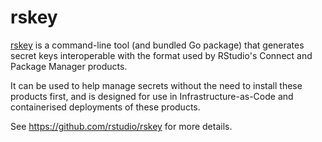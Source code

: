 # rskey

[rskey](https://github.com/rstudio/rskey) is a command-line tool (and bundled
Go package) that generates secret keys interoperable with the format used by
RStudio's Connect and Package Manager products.

It can be used to help manage secrets without the need to install these products
first, and is designed for use in Infrastructure-as-Code and containerised
deployments of these products.

See https://github.com/rstudio/rskey for more details.
